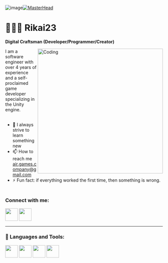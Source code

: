 ![image](https://github.com/user-attachments/assets/de4326c0-2f35-4b52-a34e-f37ce1b91acc)[![MasterHead](https://github.com/user-attachments/assets/56983432-332d-4798-b3b2-2dc35fdbcba4)](https://vk.com/rikai23)
# 👨🏻‍💻 Rikai23

**Digital Craftsman (Developer/Programmer/Creator)**

<img align="right" alt="Coding" width="400" src = "https://i.pinimg.com/originals/eb/ec/d4/ebecd4010e549f33371d741d46b9b607.gif">

I am a software engineer with over 4 years of experience and a self-proclaimed game developer specializing in the Unity engine.  <br/>   <br/>

- 🌱 I always strive to learn something new
- 📫 How to reach me air.games.company@gmail.com  
- ⚡ Fun fact: if everything worked the first time, then something is wrong.
<br/>   <br/>

<h3 align="left">Connect with me:</h3>
<p aligh="left">
<a href="https://vk.com/rikai23" target="blank"><img align="centre" src="https://github.com/gauravghongde/social-icons/blob/master/PNG/Color/VK.png" width="40" height="40"></a>
<a href="https://t.me/Rikai_04" target="blank"><img align="centre" src="https://github.com/gauravghongde/social-icons/blob/master/PNG/Color/Telegram.png" width="40" height="40"></a>
</p>

---

### 🧰 Languages and Tools:
<p aligh="left">
<a href="https://dotnet.microsoft.com/ru-ru/languages/csharp" target="blank"><img align="centre" src="https://i.ytimg.com/vi/ZFMugn2_gwI/maxresdefault.jpg" width="40" height="40"></a>
<a href="https://t.me/Rikai_04" target="blank"><img align="centre" src="https://devblogs.microsoft.com/visualstudio/wp-content/uploads/sites/4/2019/01/visualstudio-1.png" width="40" height="40"></a>
<a href="https://www.adobe.com/ru/products/photoshop.html" target="blank"><img align="centre" src="https://openlab.bmcc.cuny.edu/media-arts-and-technology/wp-content/uploads/sites/395/2021/12/Adobe-Photoshop-Logo-2048x1152.png" width="40" height="40"></a>
<a href="https://en.wikipedia.org/wiki/C_(programming_language)" target="blank"><img align="centre" src="https://avatars.mds.yandex.net/i?id=669ed5756aac5df669a981a860200bb1_l-5285663-images-thumbs&n=13" width="40" height="40"></a>
</p>
  


<!--
**Rikai23/Rikai23** is a ✨ _special_ ✨ repository because its `README.md` (this file) appears on your GitHub profile.

Here are some ideas to get you started:

- 🔭 I’m currently working on ...
- 🌱 I’m currently learning ...
- 👯 I’m looking to collaborate on ...
- 🤔 I’m looking for help with ...
- 💬 Ask me about ...
- 📫 How to reach me: ...
- 😄 Pronouns: ...
- ⚡ Fun fact: ...
-->
